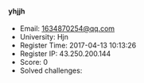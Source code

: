 #### yhjjh  

* Email: 1634870254@qq.com  
* University: Hjn  
* Register Time: 2017-04-13 10:13:26  
* Register IP: 43.250.200.144  
* Score: 0  
* Solved challenges: 
